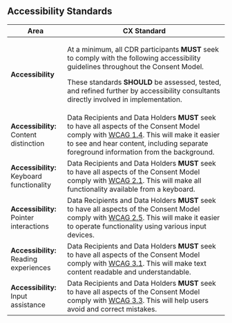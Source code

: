 ## Accessibility Standards


|Area|CX Standard|
|-------------------|------------------------------|
| **Accessibility** | <p>At a minimum, all CDR participants **MUST** seek to comply with the following accessibility guidelines throughout the Consent Model.</p><p>These standards **SHOULD** be assessed, tested, and refined further by accessibility consultants directly involved in implementation.</p>|
| **Accessibility:** <br> Content distinction | Data Recipients and Data Holders **MUST** seek to have all aspects of the Consent Model comply with [WCAG 1.4](https://www.w3.org/TR/UNDERSTANDING-WCAG20/visual-audio-contrast.html). This will make it easier to see and hear content, including separate foreground information from the background. |
| **Accessibility:** <br> Keyboard functionality| Data Recipients and Data Holders **MUST** seek to have all aspects of the Consent Model comply with [WCAG 2.1](https://www.w3.org/TR/UNDERSTANDING-WCAG20/keyboard-operation.html). This will make all functionality available from a keyboard.|
| **Accessibility:** <br> Pointer interactions | Data Recipients and Data Holders **MUST** seek to have all aspects of the Consent Model comply with [WCAG 2.5]( https://www.w3.org/WAI/WCAG21/Understanding/input-modalities). This will make it easier to operate functionality using various input devices.|
| **Accessibility:** <br> Reading experiences| Data Recipients and Data Holders **MUST** seek to have all aspects of the Consent Model comply with [WCAG 3.1](https://www.w3.org/TR/UNDERSTANDING-WCAG20/meaning.html). This will make text content readable and understandable.|
| **Accessibility:** <br> Input assistance | Data Recipients and Data Holders **MUST** seek to have all aspects of the Consent Model comply with [WCAG 3.3](https://www.w3.org/TR/UNDERSTANDING-WCAG20/minimize-error.html). This will help users avoid and correct mistakes.|

